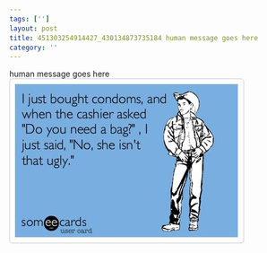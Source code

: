 ```yaml
---
tags: ['']
layout: post
title: 451303254914427_430134873735184 human message goes here
category: ''
---
```

human message goes here
![451303254914427_430134873735184](/uploads/2013-3-11-451303254914427_430134873735184-human-message-goes-here.jpg)
